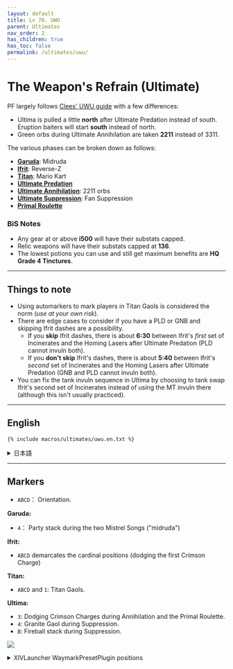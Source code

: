 ```yaml
---
layout: default
title: Lv 70. UWU
parent: Ultimates
nav_order: 2
has_children: true
has_toc: false
permalink: /ultimates/uwu/
---
```


# The Weapon's Refrain (Ultimate)

PF largely follows [Clees' UWU guide](https://www.icy-veins.com/ffxiv/the-weapons-refrain-ultimate-guides-ultima)
with a few differences:

- Ultima is pulled a little **north** after Ultimate Predation instead of
  south. Eruption baiters will start **south** instead of north.
- Green orbs during Ultimate Annihilation are taken **2211** instead of 3311.

The various phases can be broken down as follows:

- [**Garuda**](01_garuda): Midruda
- [**Ifrit**](02_ifrit): Reverse-Z
- [**Titan**](03_titan): Mario Kart
- [**Ultimate Predation**](04a_predation)
- [**Ultimate Annihilation**](04b_annihilation): 2211 orbs
- [**Ultimate Suppression**](04c_suppression): Fan Suppression
- [**Primal Roulette**](04d_primal_roulette)

### BiS Notes

- Any gear at or above **i500** will have their substats capped.
- Relic weapons will have their substats capped at **136**.
- The lowest potions you can use and still get maximum benefits are **HQ Grade 
  4 Tinctures**.

---

## Things to note

- Using automarkers to mark players in Titan Gaols is considered the norm (*use
  at your own risk*).
- There are edge cases to consider if you have a PLD or GNB and skipping Ifrit 
  dashes are a possibility.
	- If you **skip** Ifrit dashes, there is about **6:30** between Ifrit's 
    *first* set of Incinerates and the Homing Lasers after Ultimate Predation 
    (PLD cannot invuln both).
	- If you **don't skip** Ifrit's dashes, there is about **5:40** between 
    Ifrit's *second* set of Incinerates and the Homing Lasers after Ultimate 
    Predation (GNB and PLD cannot invuln both).
- You can fix the tank invuln sequence in Ultima by choosing to tank swap 
  Ifrit's second set of Incinerates instead of using the MT invuln there
  (although this isn't usually practiced).

---

## English

```
{% include macros/ultimates/uwu.en.txt %}
```

<details markdown=block>
<summary>日本語</summary>


```
{% include macros/ultimates/uwu.jp.txt %}
```

</details>

---

## Markers

- `ABCD`： Orientation.

**Garuda:**
- `4`： Party stack during the two Mistrel Songs ("midruda")

**Ifrit:**
- `ABCD` demarcates the cardinal positions (dodging the first Crimson Charge)

**Titan:**
- `ABCD` and `1`: Titan Gaols.

**Ultima:**
- `3`: Dodging Crimson Charges during Annihilation and the Primal Roulette.
- `4`: Granite Gaol during Suppression.
- `B`: Fireball stack during Suppression.

![]({{site.baseurl}}/images/ultimates/uwu/markers.jpg)
<details markdown=block>
<summary>XIVLauncher WaymarkPresetPlugin positions</summary>

```json
{
  "Name":"UWU",
  "MapID":539,
  "A":{"X":100.0,"Y":0.0,"Z":93.3,"ID":0,"Active":true},
  "B":{"X":106.7,"Y":0.0,"Z":100.0,"ID":1,"Active":true},
  "C":{"X":100.0,"Y":0.0,"Z":106.7,"ID":2,"Active":true},
  "D":{"X":93.3,"Y":0.0,"Z":100.0,"ID":3,"Active":true},
  "One":{"X":100.0,"Y":0.0,"Z":100.0,"ID":4,"Active":true},
  "Two":{"X":107.3,"Y":0.0,"Z":107.3,"ID":5,"Active":true},
  "Three":{"X":100.0,"Y":0.0,"Z":81.0,"ID":6,"Active":true},
  "Four":{"X":87.0,"Y":0.0,"Z":87.0,"ID":7,"Active":true}
}
```

</details>

<script data-goatcounter="https://tuufless.goatcounter.com/count"
        async src="//gc.zgo.at/count.js"></script>
